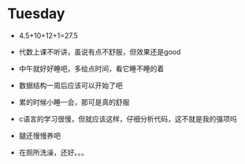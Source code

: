 # Tuesday

- 4.5+10+12+1=27.5

- 代数上课不听讲，虽说有点不舒服，但效果还是good
- 中午就好好睡吧，多给点时间，看它睡不睡的着
- 数据结构一周后应该可以开始了吧
- 累的时候小睡一会，那可是真的舒服
- c语言的学习很慢，但就应该这样，仔细分析代码，这不就是我的强项吗
- 腿还慢慢养吧
- 在厕所洗澡，还好。。。
 
